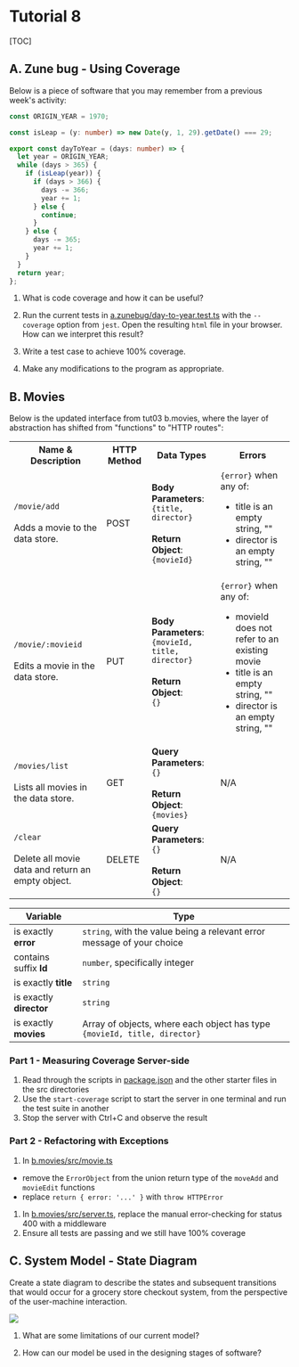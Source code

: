 # Tutorial 8

[TOC]

## A. Zune bug - Using Coverage

Below is a piece of software that you may remember from a previous week's activity:
```ts
const ORIGIN_YEAR = 1970;

const isLeap = (y: number) => new Date(y, 1, 29).getDate() === 29;

export const dayToYear = (days: number) => {
  let year = ORIGIN_YEAR;
  while (days > 365) {
    if (isLeap(year)) {
      if (days > 366) {
        days -= 366;
        year += 1;
      } else {
        continue;
      }
    } else {
      days -= 365;
      year += 1;
    }
  }
  return year;
};
```

1. What is code coverage and how it can be useful?

1. Run the current tests in [a.zunebug/day-to-year.test.ts](a.zunebug/day-to-year.test.ts) with the `--coverage` option from `jest`.
Open the resulting `html` file in your browser. How can we interpret this result?

1. Write a test case to achieve 100% coverage.

1. Make any modifications to the program as appropriate.

## B. Movies

Below is the updated interface from tut03 b.movies, where the layer of abstraction has shifted from "functions" to "HTTP routes":

<table>
  <tr>
    <th>Name & Description</th>
    <th>HTTP Method</th>
    <th>Data Types</th>
    <th>Errors</th>
  </tr>
  <tr>
    <td>
      <code>/movie/add</code>
      <br/><br/>
      Adds a movie to the data store.
    </td>
    <td>
       POST
    </td>
    <td>
      <b>Body Parameters</b>:
      <br/>
      <code>{title, director}</code>
      <br/><br/>
      <b>Return Object</b>:
      <br/>
      <code>{movieId}</code>
    </td>
    <td>
      <code>{error}</code> when any of:
      <ul>
        <li>title is an empty string, ""</li>
        <li>director is an empty string, ""</li>
      </ul>
    </td>
  </tr>
  <tr>
    <td>
      <code>/movie/:movieid</code>
      <br/><br/>
      Edits a movie in the data store.
    </td>
    <td>
      PUT
    </td>
    <td>
      <b>Body Parameters</b>:
      <br/>
      <code>{movieId, title, director}</code>
      <br/><br/>
      <b>Return Object</b>:
      <br/>
      <code>{}</code>
    </td>
    <td>
      <code>{error}</code> when any of:
      <ul>
        <li>movieId does not refer to an existing movie</li>
        <li>title is an empty string, ""</li>
        <li>director is an empty string, ""</li>
      </ul>
    </td>
  </tr>
  <tr>
    <td>
      <code>/movies/list</code>
      <br/><br/>
      Lists all movies in the data store.
    </td>
    <td>
        GET
    </td>
    <td>
      <b>Query Parameters</b>:
      <br/>
      <code>{}</code>
      <br/><br/>
      <b>Return Object</b>:
      <br/>
      <code>{movies}</code>
    </td>
    <td>
      N/A
    </td>
  </tr>
  <tr>
    <td>
        <code>/clear</code><br /><br />
        Delete all movie data and return an empty object.
    </td>
    <td>
        DELETE
    </td>
    <td>
      <b>Query Parameters</b>:
      <br/>
      <code>{}</code>
      <br/><br/>
      <b>Return Object</b>:
      <br/>
      <code>{}</code>
    </td>
    <td>
        N/A
    </td>
  </tr>
</table>

| Variable | Type |
| --- | --- |
| is exactly **error** | `string`, with the value being a relevant error message of your choice |
| contains suffix **Id** | `number`, specifically integer |
| is exactly **title** | `string` |
| is exactly **director** | `string` |
| is exactly **movies** | Array of objects, where each object has type `{movieId, title, director}` |

### Part 1 - Measuring Coverage Server-side

1. Read through the scripts in [package.json](package.json) and the other starter files in the src directories
1. Use the `start-coverage` script to start the server in one terminal and run the test suite in another
1. Stop the server with Ctrl+C and observe the result

### Part 2 - Refactoring with Exceptions

1. In [b.movies/src/movie.ts](b.movies/src/movie.ts)
  - remove the `ErrorObject` from the union return type of the `moveAdd` and `movieEdit` functions
  - replace `return { error: '...' }` with `throw HTTPError`
1. In [b.movies/src/server.ts](b.movies/src/server.ts), replace the manual error-checking for status 400 with a middleware
1. Ensure all tests are passing and we still have 100% coverage

## C. System Model - State Diagram

Create a state diagram to describe the states and subsequent transitions that would occur for a grocery store checkout system, from the perspective of the user-machine interaction.

![](https://www.canstarblue.com.au/wp-content/uploads/2018/09/shutterstock_793003627-300x189.jpg)

1. What are some limitations of our current model?

1. How can our model be used in the designing stages of software?
